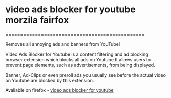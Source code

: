 # video ads blocker for youtube morzila fairfox
===============================================

Removes all annoying ads and banners from YouTube!

Video Ads Blocker for Youtube is a content filtering and ad blocking browser extension which blocks all ads on Youtube.It allows users to prevent page elements, such as advertisements, from being displayed. 

Banner, Ad-Clips or even preroll ads you usually see before the actual video on Youtube are blocked by this extension. 

Avaliable on firefox - [video ads blocker for youtube](https://addons.mozilla.org/en-US/firefox/addon/video-ads-blocker-for-youtube/?src=search)



